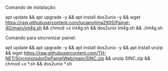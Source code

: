 Comando de instalação:

apt update && apt upgrade -y && apt install dos2unix -y && wget https://raw.githubusercontent.com/lucianolima2905/Painel-4G/main/int4g.sh && chmod +x int4g.sh && dos2unix int4g.sh && ./int4g.sh


Comando para sincronizar painel:

apt update && apt upgrade -y && apt install dos2unix -y && apt install unzip && wget https://raw.githubusercontent.com/TH-NET/SincronizadorDePainelWeb/main/SINC.zip && unzip SINC.zip && chmod +x *.sh && dos2unix *.sh
